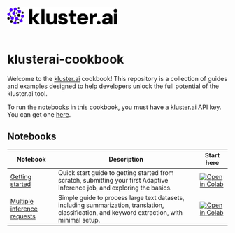 <img src="images\logo.png" width="50%" style="margin-bottom: 20px;"/>

# klusterai-cookbook
Welcome to the <a href="https://kluster.ai/" target="_blank">kluster.ai</a> cookbook! This repository is a collection of guides and examples designed to help developers unlock the full potential of the kluster.ai tool.

To run the notebooks in this cookbook, you must have a kluster.ai API key. You can get one <a href="https://platform.kluster.ai/apikeys" target="_blank">here</a>.

## Notebooks

| Notebook      | Description         | Start here                                           |
|--------------------|---------------------|------------------------------------------------|
| [Getting started](examples/getting-started.ipynb)      | Quick start guide to getting started from scratch, submitting your first Adaptive Inference job, and exploring the basics. | <a href="https://colab.research.google.com/github/kluster-ai/klusterai-cookbook/blob/main/examples/getting-started.ipynb"><img src="https://colab.research.google.com/assets/colab-badge.svg" alt="Open in Colab" width="200"/></a>|
| [Multiple inference requests](examples/multiple-tasks-batch-api.ipynb) | Simple guide to process large text datasets, including summarization, translation, classification, and keyword extraction, with minimal setup.      | <a href="https://colab.research.google.com/github/kluster-ai/klusterai-cookbook/blob/main/examples/multiple-tasks-batch-api.ipynb"><img src="https://colab.research.google.com/assets/colab-badge.svg" alt="Open in Colab" width="200"/></a> |
